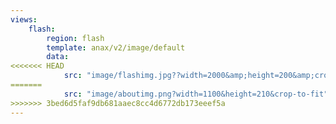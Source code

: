 ```yaml
---
views:
    flash:
        region: flash
        template: anax/v2/image/default
        data:
<<<<<<< HEAD
            src: "image/flashimg.jpg??width=2000&amp;height=200&amp;crop-to-fit"
=======
            src: "image/aboutimg.png?width=1100&height=210&crop-to-fit"
>>>>>>> 3bed6d5faf9db681aaec8cc4d6772db173eeef5a
---
```

